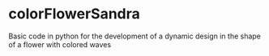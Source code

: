 # colorFlowerSandra
Basic code in python for the development of a dynamic design in the shape of a flower with colored waves
